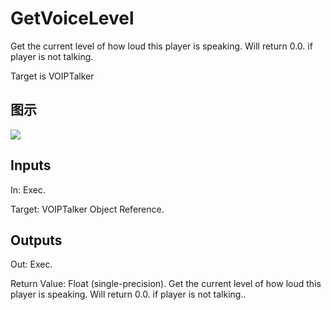 # GetVoiceLevel

Get the current level of how loud this player is speaking. Will return 0.0. if player is not talking.

Target is VOIPTalker

## 图示

![]($-20221218-18081827.png)

## Inputs

In: Exec.

Target: VOIPTalker Object Reference.  

## Outputs

Out: Exec.

Return Value: Float (single-precision). Get the current level of how loud this player is speaking. Will return 0.0. if player is not talking..

